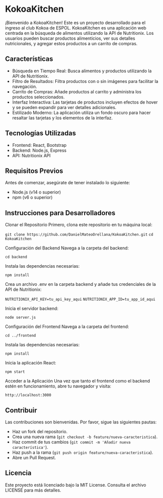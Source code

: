 # KokoaKitchen
¡Bienvenido a KokoaKitchen! Este es un proyecto desarrollado para el ingreso al club Kokoa de ESPOL. KokoaKitchen es una aplicación web centrada en la búsqueda de alimentos utilizando la API de Nutritionix. Los usuarios pueden buscar productos alimenticios, ver sus detalles nutricionales, y agregar estos productos a un carrito de compras.

## Características
* Búsqueda en Tiempo Real: Busca alimentos y productos utilizando la API de Nutritionix.
* Filtro de Resultados: Filtra productos con o sin imágenes para facilitar la navegación.
* Carrito de Compras: Añade productos al carrito y administra los productos seleccionados.
* Interfaz Interactiva: Las tarjetas de productos incluyen efectos de hover y se pueden expandir para ver detalles adicionales.
* Estilizado Moderno: La aplicación utiliza un fondo oscuro para hacer resaltar las tarjetas y los elementos de la interfaz.

## Tecnologías Utilizadas
* Frontend: React, Bootstrap
* Backend: Node.js, Express
* API: Nutritionix API
  
## Requisitos Previos
Antes de comenzar, asegúrate de tener instalado lo siguiente:
* Node.js (v14 o superior)
* npm (v6 o superior)

## Instrucciones para Desarrolladores

Clonar el Repositorio
Primero, clona este repositorio en tu máquina local:

```git clone https://github.com/DanielMateoOrellana/KokoaKitchen.git```
```cd KokoaKitchen```

Configuración del Backend
Navega a la carpeta del backend:

```cd backend```

Instala las dependencias necesarias:

```npm install```

Crea un archivo .env en la carpeta backend y añade tus credenciales de la API de Nutritionix:

```NUTRITIONIX_API_KEY=tu_api_key_aqui```
```NUTRITIONIX_APP_ID=tu_app_id_aqui```

Inicia el servidor backend:

```node server.js```

Configuración del Frontend
Navega a la carpeta del frontend:

```cd ../frontend```

Instala las dependencias necesarias:

```npm install```

Inicia la aplicación React:

```npm start```

Acceder a la Aplicación
Una vez que tanto el frontend como el backend estén en funcionamiento, abre tu navegador y visita:

```http://localhost:3000```

## Contribuir
Las contribuciones son bienvenidas. Por favor, sigue las siguientes pautas:

* Haz un fork del repositorio.
* Crea una nueva rama (```git checkout -b feature/nueva-caracteristica```).
* Haz commit de tus cambios (```git commit -m 'Añadir nueva característica'```).
* Haz push a la rama (```git push origin feature/nueva-caracteristica```).
* Abre un Pull Request.
## Licencia
Este proyecto está licenciado bajo la MIT License. Consulta el archivo LICENSE para más detalles.
